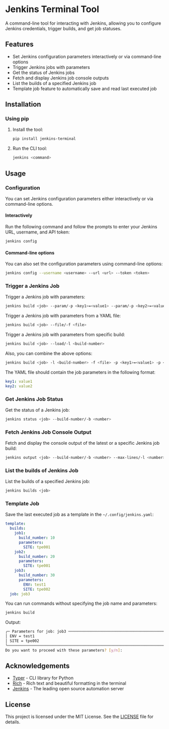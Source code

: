 # Jenkins Terminal Tool

A command-line tool for interacting with Jenkins, allowing you to configure Jenkins credentials, trigger builds, and get job statuses.

## Features

- Set Jenkins configuration parameters interactively or via command-line options
- Trigger Jenkins jobs with parameters
- Get the status of Jenkins jobs
- Fetch and display Jenkins job console outputs
- List the builds of a specified Jenkins job
- Template job feature to automatically save and read last executed job

## Installation

### Using pip

1. Install the tool:

    ```bash
    pip install jenkins-terminal
    ```

2. Run the CLI tool:

    ```bash
    jenkins <command>
    ```

## Usage

### Configuration

You can set Jenkins configuration parameters either interactively or via command-line options.

#### Interactively

Run the following command and follow the prompts to enter your Jenkins URL, username, and API token:

```bash
jenkins config
```

#### Command-line options

You can also set the configuration parameters using command-line options:

```bash
jenkins config --username <username> --url <url> --token <token>
```

### Trigger a Jenkins Job

Trigger a Jenkins job with parameters:

```bash
jenkins build <job> --param/-p <key1>=<value1> --param/-p <key2>=<value2>
```

Trigger a Jenkins job with parameters from a YAML file:

```bash
jenkins build <job> --file/-f <file>
```

Trigger a Jenkins job with parameters from specific build:

```bash
jenkins build <job> --load/-l <build-number>
```

Also, you can combine the above options:

```bash
jenkins build <job> -l <build-number> -f <file> -p <key1>=<value1> -p <key2>=<value2>
```

The YAML file should contain the job parameters in the following format:

```yaml
key1: value1
key2: value2
```

### Get Jenkins Job Status

Get the status of a Jenkins job:

```bash
jenkins status <job> --build-number/-b <number>
```

### Fetch Jenkins Job Console Output

Fetch and display the console output of the latest or a specific Jenkins job build:

```bash
jenkins output <job> --build-number/-b <number> --max-lines/-l <number>
```

### List the builds of Jenkins Job

List the builds of a specified Jenkins job:

```bash
jenkins builds <job>
```

### Template Job

Save the last executed job as a template in the `~/.config/jenkins.yaml`:

```yaml
template:
  builds:
    job1:
      build_number: 10
      parameters:
        SITE: tpe001
    job2:
      build_number: 20
      parameters:
        SITE: tpe001
    job3:
      build_number: 30
      parameters:
        ENV: test1
        SITE: tpe002
  job: job3
```

You can run commands without specifying the job name and parameters:

```bash
jenkins build
```

Output:

```bash
╭─ Parameters for job: job3 ──────────────────────────────────────────────╮
│ ENV = test1                                                             │
│ SITE = tpe002                                                           │
╰─────────────────────────────────────────────────────────────────────────╯
Do you want to proceed with these parameters? [y/n]:
```

## Acknowledgements

- [Typer](https://typer.tiangolo.com/) - CLI library for Python
- [Rich](https://rich.readthedocs.io/) - Rich text and beautiful formatting in the terminal
- [Jenkins](https://www.jenkins.io/) - The leading open source automation server

## License

This project is licensed under the MIT License. See the [LICENSE](LICENSE) file for details.
